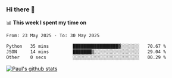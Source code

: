 ### Hi there 👋

📊 **This week I spent my time on**
<!--START_SECTION:waka-->

```txt
From: 23 May 2025 - To: 30 May 2025

Python   35 mins         █████████████████▓░░░░░░░   70.67 %
JSON     14 mins         ███████▒░░░░░░░░░░░░░░░░░   29.04 %
Other    0 secs          ░░░░░░░░░░░░░░░░░░░░░░░░░   00.29 %
```

<!--END_SECTION:waka-->


[![Paul's github stats](https://github-readme-stats.vercel.app/api?username=mickeyouyou&theme=dracula&show_icons=true)](https://github.com/anuraghazra/github-readme-stats)
